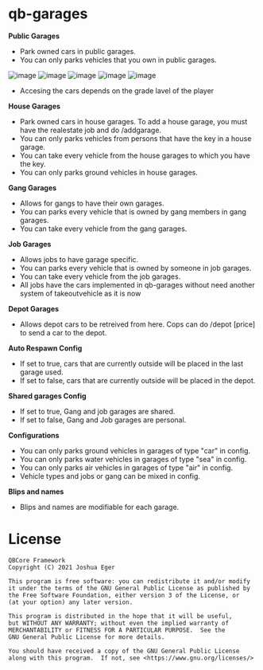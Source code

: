 # qb-garages

**Public Garages**
* Park owned cars in public garages.
* You can only parks vehicles that you own in public garages. 

![image](https://github.com/Corona16/qb-garages/assets/148099070/c2c1d079-4ef6-4e0b-9721-a94adfa65dd8)
![image](https://github.com/Corona16/qb-garages/assets/148099070/fe07abfb-183e-4d45-99a7-e33f86734668)
![image](https://github.com/Corona16/qb-garages/assets/148099070/bb437cc9-1112-4bec-99f6-1e489371ae12)
![image](https://github.com/Corona16/qb-garages/assets/148099070/7761f78d-18e3-4279-b076-6647edadaac5)
![image](https://github.com/Corona16/qb-garages/assets/148099070/50b6182d-2be8-4a9c-a6f1-fc867877eb66)


* Accesing the cars depends on the grade lavel of the player




**House Garages**
* Park owned cars in house garages. To add a house garage, you must have the realestate job and do /addgarage.
* You can only parks vehicles from persons that have the key in a house garage. 
* You can take every vehicle from the house garages to which you have the key. 
* You can only parks ground vehicles in house garages. 

**Gang Garages**
* Allows for gangs to have their own garages.
* You can parks every vehicle that is owned by gang members in gang garages. 
* You can take every vehicle from the gang garages. 

**Job Garages**
* Allows jobs to have garage specific.
* You can parks every vehicle that is owned by someone in job garages. 
* You can take every vehicle from the job garages.
* All jobs have the cars implemented in qb-garages without need another system of takeoutvehicle as it is now 

**Depot Garages**
* Allows depot cars to be retreived from here. Cops can do /depot [price] to send a car to the depot.

**Auto Respawn Config**
* If set to true, cars that are currently outside will be placed in the last garage used.
* If set to false, cars that are currently outside will be placed in the depot.

**Shared garages Config**
* If set to true, Gang and job garages are shared.
* If set to false, Gang and Job garages are personal.

**Configurations**
* You can only parks ground vehicles in garages of type "car" in config. 
* You can only parks water vehicles in garages of type "sea" in config. 
* You can only parks air vehicles in garages of type "air" in config. 
* Vehicle types and jobs or gang can be mixed in config.

**Blips and names**
* Blips and names are modifiable for each garage. 


# License

    QBCore Framework
    Copyright (C) 2021 Joshua Eger

    This program is free software: you can redistribute it and/or modify
    it under the terms of the GNU General Public License as published by
    the Free Software Foundation, either version 3 of the License, or
    (at your option) any later version.

    This program is distributed in the hope that it will be useful,
    but WITHOUT ANY WARRANTY; without even the implied warranty of
    MERCHANTABILITY or FITNESS FOR A PARTICULAR PURPOSE.  See the
    GNU General Public License for more details.

    You should have received a copy of the GNU General Public License
    along with this program.  If not, see <https://www.gnu.org/licenses/>

